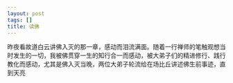 ```yaml
---
layout: post
tags: []
title: 读佛
---
```


昨夜看故道白云讲佛入灭的那一章，感动而泪流满面。随着一行禅师的笔触观想当时发生的一切，我被佛贯穿一生的知行合一而感动，被大弟子们的精进修行、践行教化而感动，尤其是佛入灭当晚，两位大弟子轮流给在场比丘讲述佛生前事迹，直到天亮

